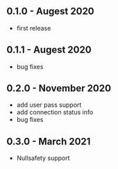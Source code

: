 ## 0.1.0 - Augest 2020

- first release

## 0.1.1 - Augest 2020

- bug fixes

## 0.2.0 - November 2020

- add user pass support
- add connection status info
- bug fixes

## 0.3.0 - March 2021

- Nullsafety support
